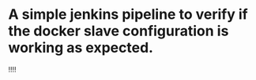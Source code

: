 # A simple jenkins pipeline to verify if the docker slave configuration is working as expected.
!!!!

